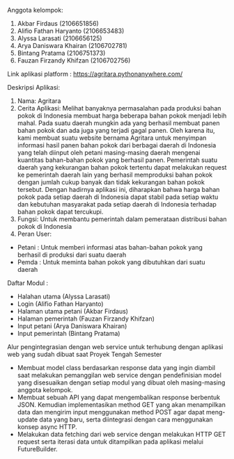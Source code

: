 Anggota kelompok:
1. Akbar Firdaus (2106651856)
2. Alifio Fathan Haryanto (2106653483)
3. Alyssa Larasati (2106656125)
4. Arya Daniswara Khairan (2106702781)
5. Bintang Pratama (2106751373)
6. Fauzan Firzandy Khifzan (2106702756)

Link aplikasi platform : https://agritara.pythonanywhere.com/  

Deskripsi Aplikasi: 
1. Nama: 
Agritara
2. Cerita Aplikasi: 
Melihat banyaknya permasalahan pada produksi bahan pokok di Indonesia membuat harga beberapa bahan pokok menjadi lebih mahal. Pada suatu daerah mungkin ada yang berhasil membuat panen bahan pokok dan ada juga yang terjadi gagal panen. Oleh karena itu, kami membuat suatu website bernama Agritara untuk menyimpan informasi hasil panen bahan pokok dari berbagai daerah di Indonesia yang telah diinput oleh petani masing-masing daerah mengenai kuantitas bahan-bahan pokok yang berhasil panen. Pemerintah suatu daerah yang kekurangan bahan pokok tertentu dapat melakukan request ke pemerintah daerah lain yang berhasil memproduksi bahan pokok dengan jumlah cukup banyak dan tidak kekurangan bahan pokok tersebut. Dengan hadirnya aplikasi ini, diharapkan bahwa harga bahan pokok pada setiap daerah di Indonesia dapat stabil pada setiap waktu dan kebutuhan masyarakat pada setiap daerah di Indonesia terhadap bahan pokok dapat tercukupi.
3. Fungsi: 
Untuk membantu pemerintah dalam pemerataan distribusi bahan pokok di Indonesia
4. Peran User: 
 - Petani : Untuk memberi informasi atas bahan-bahan pokok yang berhasil di produksi dari suatu daerah
 - Pemda : Untuk meminta bahan pokok yang dibutuhkan dari suatu daerah

Daftar Modul :
  - Halahan utama (Alyssa Larasati)
  - Login (Alifio Fathan Haryanto)
  - Halaman utama petani (Akbar Firdaus)
  - Halaman pemerintah (Fauzan Firzandy Khifzan)
  - Input petani (Arya Daniswara Khairan)
  - Input pemerintah (Bintang Pratama)
  
Alur pengintegrasian dengan web service untuk terhubung dengan aplikasi web yang sudah dibuat saat Proyek Tengah Semester
- Membuat model class berdasarkan response data yang ingin diambil saat melakukan pemanggilan web service dengan pendefinisian model yang disesuaikan dengan setiap modul yang dibuat oleh masing-masing anggota kelompok.
- Membuat sebuah API yang dapat mengembalikan response berbentuk JSON. Kemudian implementasikan method GET yang akan menampilkan data dan mengirim input menggunakan method POST agar dapat meng-update data yang baru, serta diintegrasi dengan cara menggunakan konsep async HTTP.
- Melakukan data fetching dari web service dengan melakukan HTTP GET request serta iterasi data untuk ditampilkan pada aplikasi melalui FutureBuilder. 

